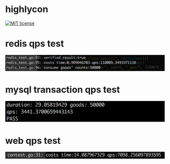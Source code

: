 # highlycon

[![MIT license](https://img.shields.io/github/license/mashape/apistatus.svg)](https://opensource.org/licenses/MIT)

# redis qps test

![redis test](redis_test.png)

# mysql transaction qps test

![mysql test](mysql_test.png)


# web qps test

![web test](web_test.png)

